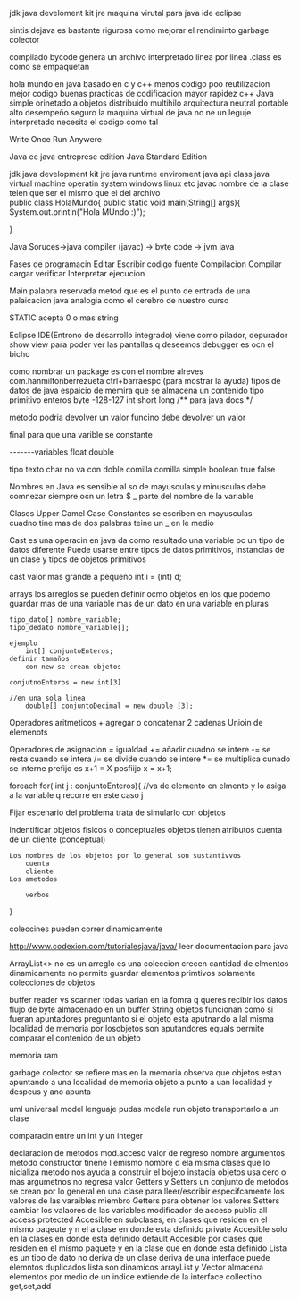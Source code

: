 jdk
	java develoment kit
jre
	maquina virutal para java
ide
	eclipse

sintis dejava es bastante rigurosa
como mejorar el rendiminto
	garbage colector

compilado 
	bycode
	genera un archivo
interpretado
	linea por linea
.class
	es como se empaquetan 

hola mundo en java
	basado en 
		c y c++
menos codigo
	poo reutilizacion
mejor codigo
	buenas practicas de codificacion
mayor rapidez
	c++
Java
	simple
	orinetado a objetos
	distribuido
	multihilo
	arquitectura neutral
	portable
	alto desempeño
	seguro
la maquina virtual de java no ne
un leguje interpretado necesita el codigo como tal

Write Once
	Run Anywere

Java ee
	java entreprese edition
Java Standard Edition

jdk
	java development kit
jre
	java runtime enviroment
		java api class
		java virtual machine
	operatin system
		windows linux etc
javac
nombre de la clase teien que ser el mismo que el del archivo	
public class HolaMundo{ 
	public static void main(String[] args){
		System.out.println("Hola MUndo :)");

}

Java Soruces->java compiler (javac) -> byte code -> jvm java

Fases de programacin
Editar
	Escribir codigo fuente
Compilacion
	Compilar
	cargar
	verificar
Interpretar
	ejecucion

Main 
	palabra reservada 
	metod que es el punto de entrada de una palaicacion java
	analogia como el cerebro de nuestro curso

STATIC
	acepta 0 o mas string

Eclipse
	IDE(Entrono de desarrollo integrado)
	viene como pilador, depurador
show view
	para poder ver las pantallas q deseemos
debugger es ocn el bicho
	
como nombrar un package
	es con el nombre alreves
		com.hanmiltonberrezueta
	ctrl+barraespc (para mostrar la ayuda)
tipos de datos de java
	espaicio de memira que se almacena un contenido
	tipo primitivo
		enteros	
			byte -128-127
			int
			short
			long
	/**
		para java docs
	*/

metodo podria devolver un valor
funcino debe devolver un valor

final para que una varible se  constante

-------variables
float
double

tipo texto
	char no va con doble comilla
	 comilla simple
	boolean
		true
		false

Nombres en Java
	es sensible al so de mayusculas y minusculas
	debe comnezar siempre ocn un letra
	$ _ parte del nombre de la variable

Clases
	Upper Camel Case
Constantes 
	se escriben en mayusculas	
	cuadno tine mas de dos palabras teine un _ en le medio

Cast
	es una operacin en java
	da como resultado una variable oc un tipo de datos diferente
	Puede usarse entre tipos de datos primitivos, instancias de un clase y tipos de objetos primitivos

cast valor mas grande a pequeño
	int i = (int) d;

arrays
	los arreglos se pueden definir ocmo objetos en los que podemo guardar mas de una variable
	mas de un dato en una variable
	en pluras

	tipo_dato[] nombre_variable;
	tipo_dedato nombre_variable[];

	ejemplo
		int[] conjuntoEnteros;
	definir tamaños
		con new se crean objetos

	conjutnoEnteros = new int[3]

	//en una sola linea
		double[] conjuntoDecimal = new double [3];

Operadores aritmeticos
	+ agregar o concatenar 2 cadenas
		Unioin de elemenots

Operadores de asignacion
	= igualdad
	+= añadir cuadno se intere
	-= se resta cuando se intera
	/= se divide cuando se intere
	*= se multiplica cunado se interne
prefijo 
es x+1 = X
posfiijo
	x = x+1;

foreach
	for( int j : conjuntoEnteros){
		//va de elemento en elmento y lo asiga a la variable q recorre en este caso j

Fijar escenario del problema
	trata de simularlo con objetos

Indentificar objetos
	fisicos o conceptuales
	objetos tienen atributos
	cuenta de un cliente (conceptual)

	Los nombres de los objetos por lo general son sustantivvos
		cuenta 
		cliente
	Los ametodos 

		verbos
}

coleccines pueden correr dinamicamente

http://www.codexion.com/tutorialesjava/java/
	leer documentacion para java

ArrayList<>
	no es un arreglo 
	es una coleccion
	crecen cantidad de elmentos dinamicamente
	no permite guardar elementos primtivos
	solamente colecciones de objetos

buffer reader vs scanner
	todas varian en la fomra q queres recibir los datos
	flujo de byte almacenado en un buffer
String
	objetos 
		funcionan como si fueran apuntadores
	preguntanto si el objeto esta aputnando a lal misma localidad de memoria por losobjetos son aputandores 
equals
	permite comparar el contenido de un objeto

memoria ram

garbage colector
	se refiere mas en la memoria
	observa que objetos estan apuntando a una localidad de memoria
	objeto a punto a uan localidad y despeus y ano apunta

uml
	universal model lenguaje
	pudas modela run objeto transportarlo a un clase

comparacin entre un int y un integer

declaracion de metodos
	mod.acceso
	valor de regreso
	nombre 
	argumentos
metodo constructor
	tinene l emismo nombre d ela misma clases que lo nicializa
	metodo nos ayuda a construir el bojeto
	instacia objetos
	usa cero o mas argumetnos
	no regresa valor
Getters y Setters
	un conjunto de metodos se crean por lo general en una clase para lleer/escribir especifcamente los valores de las varaibles miembro
	Getters para obtener los valores
	Setters cambiar los valaores de las variables
modificador de acceso
	public 
		all access
	protected
		Accesible en subclases, en  clases que residen en el mismo paqeute y n el a clase en donde esta definido
	private
		Accesible solo en la clases en donde esta definido
	default
		Accesible por clases que residen en el mismo paquete y en la clase que en donde esta definido
Lista es un tipo de dato 
	no deriva de un clase
	deriva de una interface
	puede elemntos duplicados
	lista son dinamicos
	arrayList y Vector
	almacena elementos por medio de un indice
	extiende de la interface collectino
	get,set,add